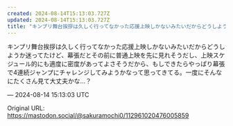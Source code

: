```yaml
---
created: 2024-08-14T15:13:03.727Z
updated: 2024-08-14T15:13:03.727Z
title: "キンプリ舞台挨拶は久しく行ってなかった応援上映しかないみたいだからどうしようか迷ってたけど、幕張だとその前に普通上映を先に見れそうだし、上映スケジュール的にも適[...]"
---
```


<p>キンプリ舞台挨拶は久しく行ってなかった応援上映しかないみたいだからどうしようか迷ってたけど、幕張だとその前に普通上映を先に見れそうだし、上映スケジュール的にも適度に密度があってよさそうだから、もしできたらやっぱり幕張で4連続ジャンプにチャレンジしてみようかなって思ってきてる。一度にそんなにたくさん見て大丈夫かな…？</p>

&mdash; 2024-08-14 15:13:03 UTC

Original URL: https://mastodon.social/@sakuramochi0/112961020476005859
